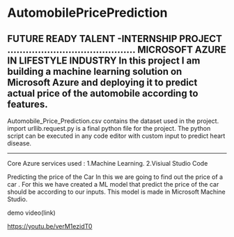 # AutomobilePricePrediction
FUTURE READY TALENT -INTERNSHIP PROJECT
..........................................
MICROSOFT AZURE IN LIFESTYLE INDUSTRY
In this project I am building a machine learning solution on Microsoft Azure and deploying it to predict actual price of the automobile according to features.
-----------------------------------------------------------------------------------------------
Automobile_Price_Prediction.csv contains the dataset used in the project.
import urllib.request.py is a final python file for the project.
The python script can be executed in any code editor with custom input to predict heart disease.

-------------------------------------------------------------------------------------------------
Core Azure services used :
1.Machine Learning.
2.Visiual Studio Code


Predicting the price of the Car 
In this we are going to find out the price of a car .
For this we have created a ML model that predict the price of the car should be according to our inputs.
This model is made in Microsoft Machine Studio.


demo video(link)

https://youtu.be/verM1ezidT0
